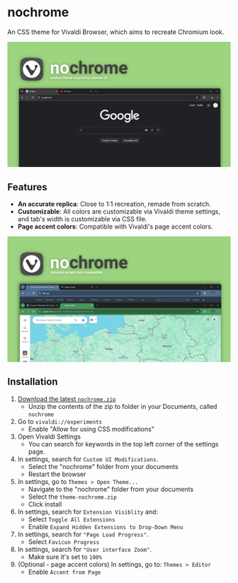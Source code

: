 # nochrome
An CSS theme for Vivaldi Browser, which aims to recreate Chromium look.

![screenshot 1.png](screenshot%201.png)

## Features
- **An accurate replica**: Close to 1:1 recreation, remade from scratch.
- **Customizable**: All colors are customizable via Vivaldi theme settings, and tab's width is customizable via CSS file.
- **Page accent colors**: Compatible with Vivaldi's page accent colors.

![screenshot 2.png](screenshot%202.png)

## Installation
1.  [Download the latest `nochrome.zip`](https://github.com/nokocu/nochrome/releases)
	* Unzip the contents of the zip to folder in your Documents, called `nochrome`
2. Go to `vivaldi://experiments`
	* Enable "Allow for using CSS modifications"
3. Open Vivaldi Settings
	* You can search for keywords in the top left corner of the settings page.
4. In settings, search for `Custom UI Modifications`.
	* Select the "nochrome" folder from your documents
    * Restart the browser
5. In settings, go to `Themes > Open Theme...`
	* Navigate to the "nochrome" folder from your documents
	* Select the `theme-nochrome.zip`
	* Click install
6. In settings, search for `Extension Visiblity` and:
	* Select `Toggle All Extensions`
	* Enable `Expand Hidden Extensions to Drop-Down Menu`
7. In settings, search for `"Page Load Progress"`.
	* Select `Favicon Progress`
8. In settings, search for `"User interface Zoom"`.
	* Make sure it's set to `100%`
9. (Optional - page accent colors) In settings, go to: `Themes > Editor`
	* Enable `Accent from Page`

